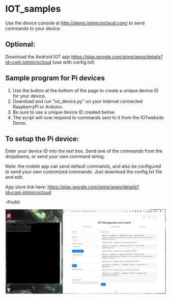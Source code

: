 # IOT_samples

Use the device console at http://demo.iotmicrocloud.com/  to send commands to your device.

## Optional:
Download the Android IOT app
https://play.google.com/store/apps/details?id=com.iotmicrocloud
(use with config.txt)

## Sample program for Pi devices
1. Use the button at the bottom of the page to create a unique device ID for your device.  
2. Download and run "iot_device.py" on your internet connected RaspberryPi or Arduino.
3. Be sure to use a unique device ID created below.
4. The script will now respond to commands sent to it from the IOTwebsite Demo.

## To setup the Pi device: 
Enter your device ID into the text box.
Send one of the commands from the dropdowns, or send your own command string.

Note: the mobile app can send default commands, and also be configured to send your own customized commands.
Just download the config.txt file and edit. 

App store link here:
https://play.google.com/store/apps/details?id=com.iotmicrocloud

-Profit!


![Demo](platform_working.JPG)
